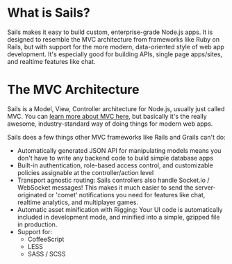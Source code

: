 # What is Sails?
Sails makes it easy to build custom, enterprise-grade Node.js apps. It is designed to resemble the MVC architecture from frameworks like Ruby on Rails, but with support for the more modern, data-oriented style of web app development.  It's especially good for building APIs, single page apps/sites, and realtime features like chat.

# The MVC Architecture
Sails is a Model, View, Controller architecture for Node.js, usually just called MVC. You can <a href="http://guides.rubyonrails.org/getting_started.html#the-mvc-architecture">learn more about MVC here</a>, but basically it's the really awesome, industry-standard way of doing things for modern web apps.

Sails does a few things other MVC frameworks like Rails and Grails can't do:

  + Automatically generated JSON API for manipulating models means you don't have to write any backend code to build simple database apps
  + Built-in authentication, role-based access control, and customizable policies assignable at the controller/action level
  + Transport agnostic routing: Sails controllers also handle Socket.io / WebSocket messages!  This makes it much easier to send the server-originated or 'comet' notifications you need for features like chat, realtime analytics, and multiplayer games.
  + Automatic asset minification with Rigging: Your UI code is automatically included in development mode, and minified into a simple, gzipped file in production.
  + Support for:
    + CoffeeScript
    + LESS
    + SASS / SCSS 